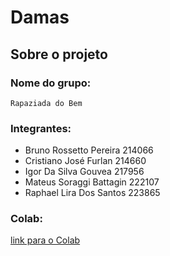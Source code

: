 # Damas 

## Sobre o projeto

### Nome do grupo:
    Rapaziada do Bem
### Integrantes:
  + Bruno Rossetto Pereira        214066
  + Cristiano José Furlan         214660
  + Igor Da Silva Gouvea          217956
  + Mateus Soraggi Battagin       222107
  + Raphael Lira Dos Santos       223865

### Colab:
  [link para o Colab](https://colab.research.google.com/drive/1c_AMqKKtMRnVE93VjafPC4AeVXjjHqYN#scrollTo=CWcxKPNRiZ8R)

